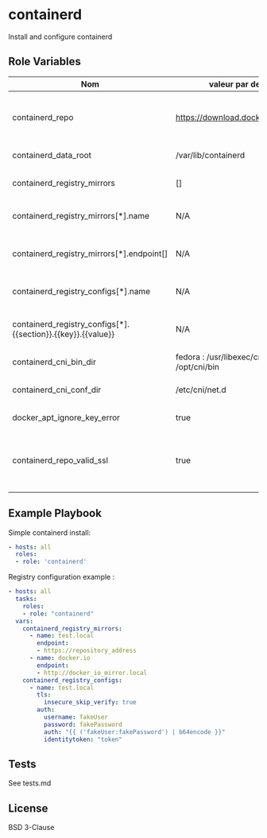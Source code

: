 containerd
=========

Install and configure containerd

Role Variables
--------------

| Nom | valeur par defaut | description |
|-----|-------------------|-------------|
| containerd_repo | https://download.docker.com/linux/ | containerd repository (or mirror to) containing packages |
| containerd_data_root | /var/lib/containerd | containerd data directory  |
| containerd_registry_mirrors | [] | Registries to configure as mirrors |
| containerd_registry_mirrors[*].name | N/A | Name of the registry, example: gcr.io |
| containerd_registry_mirrors[*].endpoint[] | N/A | endpoints of the registry, example: ["https://gcr.io"] |
| containerd_registry_configs[*].name | N/A | Name of the registry, example: gcr.io |
| containerd_registry_configs[*].{{section}}.{{key}}.{{value}} | N/A | Configure registry section with key and value |
| containerd_cni_bin_dir | fedora : /usr/libexec/cni, others: /opt/cni/bin | CNI drivers binary directory |
| containerd_cni_conf_dir | /etc/cni/net.d | cni drivers configuration directory |
| docker_apt_ignore_key_error | true | Ignore errors on gpg key import |
| containerd_repo_valid_ssl | true | Set to false to use a repository with for example a self signed certifcate |

Example Playbook
----------------

Simple containerd install:

```yaml
- hosts: all
  roles:
  - role: 'containerd'
```

Registry configuration example :

```yaml
- hosts: all
  tasks:
    roles:
    - role: "containerd"
  vars:
    containerd_registry_mirrors:
      - name: test.local
        endpoint:
        - https://repository_address
      - name: docker.io
        endpoint:
        - http://docker_io_mirror.local
    containerd_registry_configs:
      - name: test.local
        tls:
          insecure_skip_verify: true
        auth:
          username: fakeUser
          password: fakePassword
          auth: "{{ ('fakeUser:fakePassword') | b64encode }}"
          identitytoken: "token"
```

Tests
-----

See tests.md

License
-------

BSD 3-Clause
